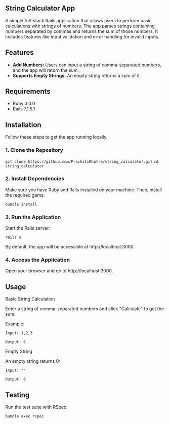 ## String Calculator App

A simple full-stack Rails application that allows users to perform basic calculations with strings of numbers. The app parses strings containing numbers separated by commas and returns the sum of those numbers. It includes features like input validation and error handling for invalid inputs.

## Features

- **Add Numbers:** Users can input a string of comma-separated numbers, and the app will return the sum.
- **Supports Empty Strings:** An empty string returns a sum of `0`.

## Requirements

- Ruby 3.0.0
- Rails 7.1.5.1

## Installation

Follow these steps to get the app running locally.
### 1. Clone the Repository

`git clone https://github.com/PrachitiMhatre/string_calculator.git`
`cd string_calculator`


### 2. Install Dependencies

Make sure you have Ruby and Rails installed on your machine. Then, install the required gems:

`bundle install`

### 3. Run the Application

Start the Rails server:

`rails s`

By default, the app will be accessible at http://localhost:3000.

### 4. Access the Application

Open your browser and go to http://localhost:3000.

## Usage
Basic String Calculation

Enter a string of comma-separated numbers and click "Calculate" to get the sum.

Example:

    Input: 1,2,3

    Output: 6

Empty String

An empty string returns 0:

    Input: ""

    Output: 0

## Testing

Run the test suite with RSpec:

`bundle exec rspec`




